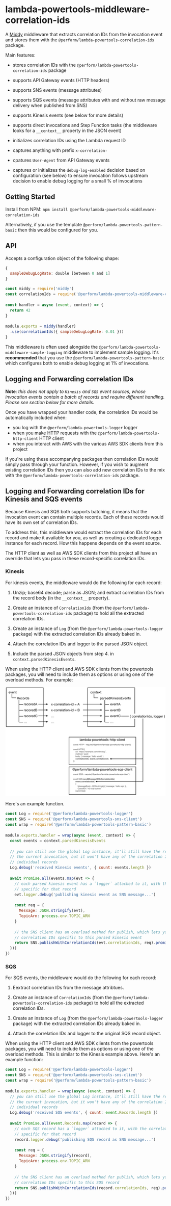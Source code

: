 # lambda-powertools-middleware-correlation-ids

A [Middy](https://github.com/middyjs/middy) middleware that extracts correlation IDs from the invocation event and stores them with the `@perform/lambda-powertools-correlation-ids` package.

Main features:

* stores correlation IDs with the `@perform/lambda-powertools-correlation-ids` package

* supports API Gateway events (HTTP headers)

* supports SNS events (message attributes)

* supports SQS events (message attributes with and without raw message delivery when published from SNS)

* supports Kinesis events (see below for more details)

* supports direct invocations and Step Function tasks (the middleware looks for a `__context__` property in the JSON event)

* initializes correlation IDs using the Lambda request ID

* captures anything with prefix `x-correlation-`

* cpatures `User-Agent` from API Gateway events

* captures or initializes the `debug-log-enabled` decision based on configuration (see below) to ensure invocation follows upstream decision to enable debug logging for a small % of invocations

## Getting Started

Install from NPM: `npm install @perform/lambda-powertools-middleware-correlation-ids`

Alternatively, if you use the template `@perform/lambda-powertools-pattern-basic` then this would be configured for you.

## API

Accepts a configuration object of the following shape:

```js
{
  sampleDebugLogRate: double [between 0 and 1]
}
```

```js
const middy = require('middy')
const correlationIds = require('@perform/lambda-powertools-middleware-correlation-ids')

const handler = async (event, context) => {
  return 42
}

module.exports = middy(handler)
  .use(correlationIds({ sampleDebugLogRate: 0.01 }))
}
```

This middleware is often used alongside the `@perform/lambda-powertools-middleware-sample-logging` middleware to implement sample logging. It's **recommended** that you use the `@perform/lambda-powertools-pattern-basic` which configures both to enable debug logging at 1% of invocations.

## Logging and Forwarding correlation IDs

**Note**: *this does not apply to `Kinesis` and `SQS` event sources, whose invocation events contain a batch of records and require different handling. Please see section below for more details.*

Once you have wrapped your handler code, the correlation IDs would be automatically included when:

* you log with the `@perform/lambda-powertools-logger` logger
* when you make HTTP requests with the `@perform/lambda-powertools-http-client` HTTP client
* when you interact with AWS with the various AWS SDK clients from this project

If you're using these accompanying packages then correlation IDs would simply pass through your function. However, if you wish to augment existing correlation IDs then you can also add new correlation IDs to the mix with the `@perform/lambda-powertools-correlation-ids` package.

## Logging and Forwarding correlation IDs for Kinesis and SQS events

Because Kinesis and SQS both supports batching, it means that the invocation event can contain multiple records. Each of these records would have its own set of correlation IDs.

To address this, this middleware would extract the correlation IDs for each record and make it available for you, as well as creating a dedicated logger instance for each record. How this happens depends on the event source.

The HTTP client as well as AWS SDK clients from this project all have an override that lets you pass in these record-specific correlation IDs.

### Kinesis

For kinesis events, the middleware would do the following for each record:

1. Unzip; base64 decode; parse as JSON; and extract correlation IDs from the record body (in the `__context__` property).

2. Create an instance of `CorrelationIds` (from the `@perform/lambda-powertools-correlation-ids` package) to hold all the extracted correlation IDs.

3. Create an instance of `Log` (from the `@perform/lambda-powertools-logger` package) with the extracted correlation IDs already baked in.

4. Attach the correlation IDs and logger to the parsed JSON object.

5. Include the parsed JSON objects from step 4. in `context.parsedKinesisEvents`.

When using the HTTP client and AWS SDK clients from the powertools packages, you will need to include them as options or using one of the overload methods. For example:

![](docs/images/kinesis_middleware_illustrated.png)

Here's an example function.

```javascript
const Log = require('@perform/lambda-powertools-logger')
const SNS = require('@perform/lambda-powertools-sns-client')
const wrap = require('@perform/lambda-powertools-pattern-basic')

module.exports.handler = wrap(async (event, context) => {
  const events = context.parsedKinesisEvents

  // you can still use the global Log instance, it'll still have the request ID for
  // the current invocation, but it won't have any of the correlation IDs for the
  // individual records
  Log.debug('received Kinesis events', { count: events.length })

  await Promise.all(events.map(evt => {
    // each parsed kinesis event has a `logger` attached to it, with the correlation IDs
    // specific for that record
    evt.logger.debug('publishing kinesis event as SNS message...')

    const req = {
      Message: JSON.stringify(evt),
      TopicArn: process.env.TOPIC_ARN
    }

    // the SNS client has an overload method for publish, which lets you pass the
    // correlation IDs specific to this parsed kinesis event
    return SNS.publishWithCorrelationIds(evt.correlationIds, req).promise()
  }))
})
```

### SQS

For SQS events, the middleware would do the following for each record:

1. Eextract correlation IDs from the message attribtues.

2. Create an instance of `CorrelationIds` (from the `@perform/lambda-powertools-correlation-ids` package) to hold all the extracted correlation IDs.

3. Create an instance of `Log` (from the `@perform/lambda-powertools-logger` package) with the extracted correlation IDs already baked in.

4. Attach the correlation IDs and logger to the original SQS record object.

When using the HTTP client and AWS SDK clients from the powertools packages, you will need to include them as options or using one of the overload methods. This is similar to the Kinesis example above. Here's an example function:

```javascript
const Log = require('@perform/lambda-powertools-logger')
const SNS = require('@perform/lambda-powertools-sns-client')
const wrap = require('@perform/lambda-powertools-pattern-basic')

module.exports.handler = wrap(async (event, context) => {
  // you can still use the global Log instance, it'll still have the request ID for
  // the current invocation, but it won't have any of the correlation IDs for the
  // individual records
  Log.debug('received SQS events', { count: event.Records.length })

  await Promise.all(event.Records.map(record => {
    // each SQS record has a `logger` attached to it, with the correlation IDs
    // specific for that record
    record.logger.debug('publishing SQS record as SNS message...')

    const req = {
      Message: JSON.stringify(record),
      TopicArn: process.env.TOPIC_ARN
    }

    // the SNS client has an overload method for publish, which lets you pass the
    // correlation IDs specific to this SQS record
    return SNS.publishWithCorrelationIds(record.correlationIds, req).promise()
  }))
})
```
